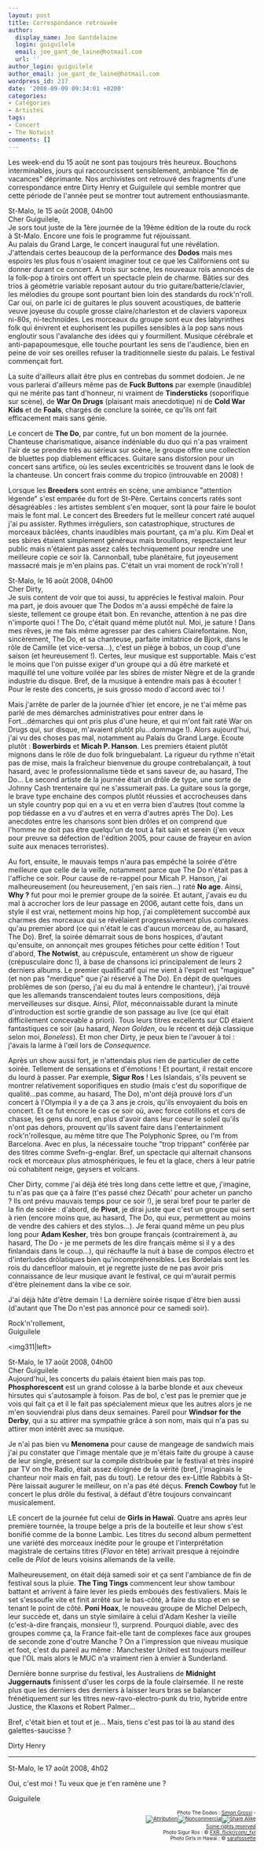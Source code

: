 ```yaml
---
layout: post
title: Correspondance retrouvée
author:
  display_name: Joe Gantdelaine
  login: guiguilele
  email: joe_gant_de_laine@hotmail.com
  url: ''
author_login: guiguilele
author_email: joe_gant_de_laine@hotmail.com
wordpress_id: 217
date: '2008-09-09 09:34:01 +0200'
categories:
- Catégories
- Artistes
tags:
- Concert
- The Notwist
comments: []
---
```

Les week-end du 15 août ne sont pas toujours très heureux. Bouchons interminables, jours qui raccourcissent sensiblement, ambiance "fin de vacances" déprimante. Nos archivistes ont retrouvé des fragments d'une correspondance entre Dirty Henry et Guiguilele qui semble montrer que cette période de l'année peut se montrer tout autrement enthousiasmante.

<img309>

<p>St-Malo, le 15 août 2008, 04h00<br />
Cher Guiguilele,<br />
Je sors tout juste de la 1ère journée de la 19ème édition de la route du rock à St-Malo. Encore une fois le programme fut réjouissant.<br />
Au palais du Grand Large, le concert inaugural fut une révélation. J'attendais certes beaucoup de la performance des <b>Dodos</b> mais mes espoirs les plus fous n'osaient imaginer tout ce que les Californiens ont su donner durant ce concert. A trois sur scène, les nouveaux rois annoncés de la folk-pop à tiroirs ont offert un spectacle plein de charme. Bâties sur des trios à géométrie variable reposant autour du trio guitare/batterie/clavier, les mélodies du groupe sont pourtant bien loin des standards du rock'n'roll. Car oui, on parle ici de guitares le plus souvent acoustiques, de batterie veuve joyeuse du couple grosse claire/charleston et de claviers vaporeux ni-80s, ni-technoïdes. Les morceaux du groupe sont eux des labyrinthes folk qui énivrent et euphorisent les pupilles sensibles à la pop sans nous engloutir sous l'avalanche des idées qui y fourmillent. Musique cérébrale et anti-papapoumesque, elle touche pourtant les sens de l'audience, bien en peine de voir ses oreilles refuser la traditionnelle sieste du palais. Le festival commençait fort.</p>

<p>La suite d'ailleurs allait être plus en contrebas du sommet dodoien. Je ne vous parlerai d'ailleurs même pas de <b>Fuck Buttons</b> par exemple (inaudible) qui ne mérite pas tant d'honneur, ni vraiment de <b>Tindersticks</b> (soporifique sur scène), de <b>War On Drugs</b> (plaisant mais anecdotique) ni de <b>Cold War Kids</b> et de <b>Foals</b>, chargés de conclure la soirée, ce qu'ils ont fait efficacement mais sans génie.</p>
<p>Le concert de <b>The Do</b>, par contre, fut un bon moment de la journée. Chanteuse charismatique, aisance indéniable du duo qui n'a pas vraiment l'air de se prendre très au sérieux sur scène, le groupe offre une collection de bluettes pop diablement efficaces. Guitare sans distorsion pour un concert sans artifice, où les seules excentricités se trouvent dans le look de la chanteuse. Un concert frais comme du tropico (introuvable en 2008) !</p>
<p>Lorsque les <b>Breeders</b> sont entrés en scène, une ambiance "attention légende" s'est emparée du fort de St-Père. Certains concerts ratés sont désagréables : les artistes semblent s'en moquer, sont là pour faire le boulot mais le font mal. Le concert des Breeders fut le meilleur concert raté auquel j'ai pu assister. Rythmes irréguliers, son catastrophique, structures de morceaux bâclées, chants inaudibles mais pourtant, ça m'a plu. Kim Deal et ses sbires étaient simplement généreux mais brouillons, respectaient leur public mais n'étaient pas assez calés techniquement pour rendre une meilleure copie ce soir là. Cannonball, tube planétaire, fut joyeusement massacré mais je m'en plains pas. C'était un vrai moment de rock'n'roll !</p>

<img310>

<p>St-Malo, le 16 août 2008, 04h00<br />
Cher Dirty,<br />
Je suis content de voir que toi aussi, tu apprécies le festival maloin. Pour ma part, je dois avouer que The Dodos m'a aussi empêché de faire la sieste, tellement ce groupe était bon. En revanche, attention à ne pas dire n'importe quoi ! The Do, c'était quand même plutôt nul. Moi, je sature ! Dans mes rêves, je me fais même agresser par des cahiers Clairefontaine. Non, sincèrement, The Do, et sa chanteuse, parfaite imitatrice de Bjork, dans le rôle de Camille (et vice-versa...), c'est un piège à bobos, un coup d'une saison (et heureusement !). Certes, leur musique est supportable. Mais c'est le moins que l'on puisse exiger d'un groupe qui a dû être marketé et maquillé tel une voiture voilée par les sbires de mister Nègre et de la grande industrie du disque. Bref, de la musique à entendre mais pas à écouter ! Pour le reste des concerts, je suis grosso modo d'accord avec toi !</p>
<p>Mais j'arrête de parler de la journée d'hier (et encore, je ne t'ai même pas parlé de mes démarches administratives pour entrer dans le Fort...démarches qui ont pris plus d'une heure, et qui m'ont fait raté War on Drugs qui, sur disque, m'avaient plutôt plu...dommage !). Alors aujourd'hui, j'ai vu des choses pas mal, notamment au Palais du Grand Large. Ecoute plutôt : <b>Bowerbirds</b> et <b>Micah P. Hanson</b>. Les premiers étaient plutôt mignons dans le rôle de duo folk bringuebalant. La rigueur du rythme n'était pas de mise, mais la fraîcheur bienvenue du groupe contrebalançait, à tout hasard, avec le professionnalisme tiède et sans saveur de, au hasard, The Do... Le second artiste de la journée était un drôle de type, une sorte de Johnny Cash trentenaire qui ne s'assumerait pas. La guitare sous la gorge, le brave type enchaine des compos plutôt réussies et accrocheuses dans un style country pop qui en a vu et en verra bien d'autres (tout comme la pop tiédasse en a vu d'autres et en verra d'autres après The Do). Les anecdotes entre les chansons sont bien drôles et on comprend que l'homme ne doit pas être quelqu'un de tout à fait sain et serein (j'en veux pour preuve sa défection de l'édition 2005, pour cause de frayeur en avion suite aux menaces terroristes).</p>
<p>Au fort, ensuite, le mauvais temps n'aura pas empêché la soirée d'être meilleure que celle de la veille, notamment parce que The Do n'était pas à l'affiche ce soir. Pour cause de re-rappel pour Micah P. Hanson, j'ai malheureusement (ou heureusement, j'en sais rien...) raté <b>No age</b>. Ainsi, <b>Why ?</b> fut pour moi le premier groupe de la soirée. Et autant, j'avais eu du mal à accrocher lors de leur passage en 2006, autant cette fois, dans un style il est vrai, nettement moins hip hop, j'ai complètement succombé aux charmes des morceaux qui se révélaient progressivement plus complexes qu'au premier abord (ce qui n'était le cas d'aucun morceau de, au hasard, The Do). Bref, la soirée démarrait sous de bons hospices, d'autant qu'ensuite, on annonçait mes groupes fétiches pour cette édition ! Tout d'abord, <b>The Notwist</b>, au crépuscule, entamèrent un show de rigueur (crépusculaire donc !), à base de chansons ici principalement de leurs 2 derniers albums. Le premier qualificatif qui me vient à l'esprit est "magique" (et non pas "merdique" que j'ai réservé à The Do). En dépit de quelques problèmes de son (perso, j'ai eu du mal à entendre le chanteur), j'ai trouvé que les allemands transcendaient toutes leurs compositions, déjà merveilleuses sur disque. Ainsi, <i>Pilot</i>, méconnaissable durant la minute d'introduction est sortie grandie de son passage au live (ce qui était difficilement concevable a priori). Tous leurs titres excellents sur CD étaient fantastiques ce soir (au hasard, <i>Neon Golden</i>, ou le récent et déjà classique selon moi, <i>Boneless</i>). Et mon cher Dirty, je peux bien te l'avouer à toi : j'avais la larme à l'œil lors de <i>Consequence</i>.</p>

<p>Après un show aussi fort, je n'attendais plus rien de particulier de cette soirée. Tellement de sensations et d'émotions ! Et pourtant, il restait encore du lourd à passer. Par exemple, <b>Sigur Ros</b> ! Les Islandais, s'ils peuvent se montrer relativement soporifiques en studio (mais c'est du soporifique de qualité...pas comme, au hasard, The Do), m'ont déjà prouvé lors d'un concert à l'Olympia il y a de ça 3 ans je crois, qu'ils envoyaient du bois en concert. Et ce fut encore le cas ce soir où, avec force cotillons et cors de chasse, les gens du nord, en plus d'avoir dans leur coeur le soleil qu'ils n'ont pas dehors, prouvent qu'ils savent faire dans l'entertainment rock'n'rollesque, au même titre que The Polyphonic Spree, ou I'm from Barcelona. Avec en plus, la nécessaire touche "trop trippant" conférée par des titres comme Svefn-g-englar. Bref, un spectacle qui alternait chansons rock et morceaux plus atmosphériques, le feu et la glace, chers à leur patrie où cohabitent neige, geysers et volcans.</p>
<p>Cher Dirty, comme j'ai déjà été très long dans cette lettre et que, j'imagine, tu n'as pas que ça à faire (t'es passé chez Décath' pour acheter un pancho ? Ils ont prévu mauvais temps pour ce soir !), je serai bref pour te parler de la fin de soirée : d'abord, de <b>Pivot</b>, je dirai juste que c'est un groupe qui sert à rien (encore moins que, au hasard, The Do, qui eux, permettent au moins de vendre des cahiers et des stylos...). Je ferai quand même un peu plus long pour <b>Adam Kesher</b>, très bon groupe français (contrairement à, au hasard, The Do - je me permets de les dire français même si il y a des finlandais dans le coup...), qui réchauffe la nuit à base de compos électro et d'interludes drôlatiques bien qu'incompréhensibles. Les Bordelais sont les rois du dancefloor malouin, et je regrette juste de ne pas avoir pris connaissance de leur musique avant le festival, ce qui m'aurait permis d'être pleinement dans la vibe ce soir.</p>
<p>J'ai déjà hâte d'être demain ! La dernière soirée risque d'être bien aussi (d'autant que The Do n'est pas annoncé pour ce samedi soir).</p>
<p>Rock'n'rollement,<br />
Guiguilele</p>

<img311|left>

<p>St-Malo, le 17 août 2008, 04h00<br />
Cher Guiguilele<br />
Aujourd'hui, les concerts du palais étaient bien mais pas top. <b>Phosphorescent</b> est un grand colosse à la barbe blonde et aux cheveux hirsutes qui s'autosample à foison. Pas de bol, c'est pas le premier que je vois qui fait ça et il le fait pas spécialement mieux que les autres alors je ne m'en souviendrai plus dans deux semaines. Pareil pour <b>Windsor for the Derby</b>, qui a su attirer ma sympathie grâce à son nom, mais qui n'a pas su attirer mon intérêt avec sa musique.</p>
<p>Je n'ai pas bien vu <b>Menomena</b> pour cause de mangeage de sandwich mais j'ai pu constater que l'image mentale que je m'étais faite du groupe à cause de leur single, présent sur la compile distribuée par le festival et très inspiré par TV on the Radio, était assez éloignée de la vérité (bref, j'imaginais le chanteur noir mais en fait, pas du tout). Le retour des ex-Little Rabbits à St-Père laissait augurer le meilleur, on n'a pas été déçus. <b>French Cowboy</b> fut le concert le plus drôle du festival, à défaut d'être toujours convaincant musicalement.</p>
<p>LE concert de la journée fut celui de <b>Girls in Hawaï</b>. Quatre ans après leur première tournée, la troupe belge a pris de la bouteille et leur show s'est bonifié comme de la bonne Lambic. Les titres du second album permettent une variété des morceaux inédite pour le groupe et l'interprétation magistrale de certains titres (<i>Flavor</i> en tête) arrivait presque à rejoindre celle de <i>Pilot</i> de leurs voisins allemands de la veille.</p>

<p>Malheureusement, on était déjà samedi soir et ça sent l'ambiance de fin de festival sous la pluie. <b>The Ting Tings</b> commencent leur show tambour battant et arrivent à faire lever les pieds emboués des festivaliers. Mais le set s'essoufle vite et finit arrêté sur le bas-côté, à faire du stop et en se tenant le point de côté. <b>Poni Hoax</b>, le nouveau groupe de Michel Delpech, leur succède et, dans un style similaire à celui d'Adam Kesher la vieille (c'est-à-dire français, monsieur !), surprend. Pourquoi diable, avec des groupes comme ça, la France fait-elle tant de complexes face aux groupes de seconde zone d'outre Manche ? On a l'impression que niveau musique et foot, c'est du pareil au même : Manchester United est toujours meilleur que l'OL mais alors le MUC n'a vraiment rien à envier à Sunderland.</p>
<p>Dernière bonne surprise du festival, les Australiens de <b>Midnight Juggernauts</b> finissent d'user les corps de la foule clairsemée. Il ne reste plus que les derniers des derniers à laisser leurs bras se balancer frénétiquement sur les titres new-ravo-electro-punk du trio, hybride entre Justice, the Klaxons et Robert Palmer...</p>
<p>Bref, c'était bien et tout et je... Mais, tiens c'est pas toi là au stand des galettes-saucisse ?</p>
<p>Dirty Henry</p>
<hr />
<p>St-Malo, le 17 août 2008, 4h02</p>

<p>Oui, c'est moi ! Tu veux que je t'en ramène une ?</p>
<p>Guiguilele</p>
<p style="font-size: 10px; padding-top: 0px; margin-top: 0px; margin-bottom: 0px" align="right">Photo The Dodos : <a href="http://www.flickr.com/photos/hi-tekznologik/">Simon Grossi</a> - <span class="license"><br />
    <span class="ccIcn ccIcnSmall"><a href="http://creativecommons.org/licenses/by-nc-sa/2.0/deed.en"><img src="http://l.yimg.com/g/images/cc_icon_attribution_small.gif" alt="Attribution" title="Attribution" border="0"><img src="http://l.yimg.com/g/images/cc_icon_noncomm_small.gif" alt="Noncommercial" title="Noncommercial" border="0"><img src="http://l.yimg.com/g/images/cc_icon_sharealike_small.gif" alt="Share Alike" title="Share Alike" border="0"></a></span><br />
		<a href="http://creativecommons.org/licenses/by-nc-sa/2.0/deed.en" rel="license cc:license" class="Plain">Some rights reserved</a> </span></p>

<p style="font-size: 10px; padding-top: 0px; margin-top: 0px; margin-bottom: 0px" align="right">Photo Sigur Ros : © <a href="http://www.flickr.com/photos/_fxr/2774574091/">FXR, flickr/com/_fxr</a></p>
<p style="font-size: 10px; padding-top: 0px; margin-top: 0px; margin-bottom: 0px" align="right">Photo Girls in Hawaï : © <a href="http://www.flickr.com/photos/sarafossette/">sarafossette</a></p>

